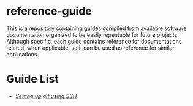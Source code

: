 # reference-guide

This is a repository containing guides compiled from available software documentation organized to be easily repeatable for future projects.
Although specific, each guide contains reference for documentations related, when applicable, so it can be used as reference for similar applications.

# Guide List

- *[Setting up git using SSH](https://github.com/sylvanplot/reference-guide/blob/main/gitssh.md)*